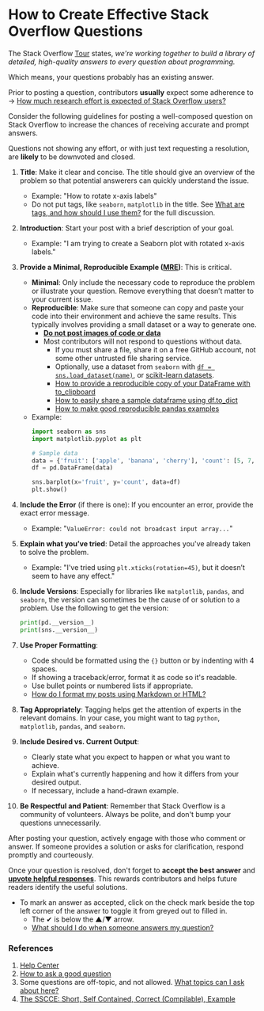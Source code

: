 # How to Create Effective Stack Overflow Questions

The Stack Overflow [Tour][1] states, _we're working together to build a library of detailed, high-quality answers to every question about programming._

Which means, your questions probably has an existing answer.

Prior to posting a question, contributors **usually** expect some adherence to → [How much research effort is expected of Stack Overflow users?][2]

Consider the following guidelines for posting a well-composed question on Stack Overflow to increase the chances of receiving accurate and prompt answers.

Questions not showing any effort, or with just text requesting a resolution, are **likely** to be downvoted and closed.

1. **Title**: Make it clear and concise. The title should give an overview of the problem so that potential answerers can quickly understand the issue.

    * Example: "How to rotate x-axis labels"
	
	- Do not put tags, like `seaborn`, `matplotlib` in the title. See [What are tags, and how should I use them?][3] for the full discussion.

2. **Introduction**: Start your post with a brief description of your goal.

    * Example: "I am trying to create a Seaborn plot with rotated x-axis labels."

3. **Provide a Minimal, Reproducible Example ([MRE][4])**: This is critical.
    - **Minimal**: Only include the necessary code to reproduce the problem or illustrate your question. Remove everything that doesn’t matter to your current issue.
    - **Reproducible**: Make sure that someone can copy and paste your code into their environment and achieve the same results. This typically involves providing a small dataset or a way to generate one.
      - [**Do not post images of code or data**][5]
	  - Most contributors will not respond to questions without data.
	    - If you must share a file, share it on a free GitHub account, not some other untrusted file sharing service.
	    - Optionally, use a dataset from `seaborn` with [`df = sns.load_dataset(name)`][6], or [scikit-learn datasets][7].
		- [How to provide a reproducible copy of your DataFrame with to_clipboard][8]
	    - [How to easily share a sample dataframe using df.to_dict][9]
	    - [How to make good reproducible pandas examples][10]
	
    * Example:
        ```python
        import seaborn as sns
        import matplotlib.pyplot as plt

        # Sample data
        data = {'fruit': ['apple', 'banana', 'cherry'], 'count': [5, 7, 3]}
        df = pd.DataFrame(data)

        sns.barplot(x='fruit', y='count', data=df)
        plt.show()
        ```

4. **Include the Error** (if there is one): If you encounter an error, provide the exact error message. 

    * Example: "`ValueError: could not broadcast input array...`"

5. **Explain what you’ve tried**: Detail the approaches you've already taken to solve the problem.

    * Example: "I've tried using `plt.xticks(rotation=45)`, but it doesn’t seem to have any effect."

6. **Include Versions**: Especially for libraries like `matplotlib`, `pandas`, and `seaborn`, the version can sometimes be the cause of or solution to a problem. Use the following to get the version:

    ```python
    print(pd.__version__)
    print(sns.__version__)
    ```

7. **Use Proper Formatting**:
    - Code should be formatted using the `{}` button or by indenting with 4 spaces.
    - If showing a traceback/error, format it as code so it's readable.
    - Use bullet points or numbered lists if appropriate.
    - [How do I format my posts using Markdown or HTML?][11]

8. **Tag Appropriately**: Tagging helps get the attention of experts in the relevant domains. In your case, you might want to tag `python`, `matplotlib`, `pandas`, and `seaborn`.

9. **Include Desired vs. Current Output**:
    - Clearly state what you expect to happen or what you want to achieve.
    - Explain what's currently happening and how it differs from your desired output.
	- If necessary, include a hand-drawn example.

10. **Be Respectful and Patient**: Remember that Stack Overflow is a community of volunteers. Always be polite, and don't bump your questions unnecessarily.

After posting your question, actively engage with those who comment or answer. If someone provides a solution or asks for clarification, respond promptly and courteously.

Once your question is resolved, don't forget to **accept the best answer** and [**upvote helpful responses**][12]. This rewards contributors and helps future readers identify the useful solutions.

- To mark an answer as accepted, click on the check mark beside the top left corner of the answer to toggle it from greyed out to filled in.
  - The ✔ is below the ▲/▼ arrow.
  - [What should I do when someone answers my question?][13]

### References

1. [Help Center][14]
2. [How to ask a good question][15]
3. Some questions are off-topic, and not allowed. [What topics can I ask about here?][16]
4. [The SSCCE: Short, Self Contained, Correct (Compilable), Example][17]


  [1]: https://stackoverflow.com/tour
  [2]: https://meta.stackoverflow.com/questions/261592/how-much-research-effort-is-expected-of-stack-overflow-users
  [3]: https://meta.stackexchange.com/help/tagging
  [4]: https://stackoverflow.com/help/minimal-reproducible-example
  [5]: https://meta.stackoverflow.com/questions/303812/discourage-screenshots-of-code-and-or-errors
  [6]: https://seaborn.pydata.org/generated/seaborn.load_dataset.html
  [7]: https://scikit-learn.org/stable/datasets.html
  [8]: https://stackoverflow.com/q/52413246/7758804
  [9]: https://stackoverflow.com/q/63163251/7758804
  [10]: https://stackoverflow.com/q/20109391/7758804
  [11]: https://stackoverflow.com/help/formatting
  [12]: https://stackoverflow.com/help/privileges/vote-up
  [13]: https://stackoverflow.com/help/someone-answers
  [14]: https://stackoverflow.com/help
  [15]: https://stackoverflow.com/help/how-to-ask
  [16]: https://stackoverflow.com/help/on-topic
  [17]: http://sscce.org/
